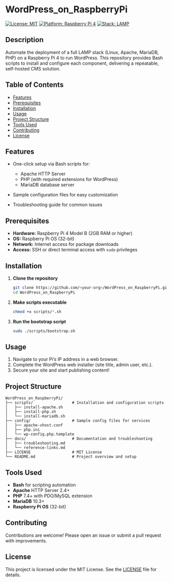 # WordPress\_on\_RaspberryPi

[![License: MIT](https://img.shields.io/badge/License-MIT-blue.svg)](LICENSE)
[![Platform: Raspberry Pi 4](https://img.shields.io/badge/Platform-Raspberry%20Pi%204-green.svg)](#)
[![Stack: LAMP](https://img.shields.io/badge/Stack-LAMP-orange.svg)](#)

## Description

Automate the deployment of a full LAMP stack (Linux, Apache, MariaDB, PHP) on a Raspberry Pi 4 to run WordPress. This repository provides Bash scripts to install and configure each component, delivering a repeatable, self-hosted CMS solution.

## Table of Contents

* [Features](#features)
* [Prerequisites](#prerequisites)
* [Installation](#installation)
* [Usage](#usage)
* [Project Structure](#project-structure)
* [Tools Used](#tools-used)
* [Contributing](#contributing)
* [License](#license)

## Features

* One-click setup via Bash scripts for:

  * Apache HTTP Server
  * PHP (with required extensions for WordPress)
  * MariaDB database server
* Sample configuration files for easy customization
* Troubleshooting guide for common issues

## Prerequisites

* **Hardware:** Raspberry Pi 4 Model B (2GB RAM or higher)
* **OS:** Raspberry Pi OS (32-bit)
* **Network:** Internet access for package downloads
* **Access:** SSH or direct terminal access with `sudo` privileges

## Installation

1. **Clone the repository**

   ```bash
   git clone https://github.com/<your-org>/WordPress_on_RaspberryPi.git
   cd WordPress_on_RaspberryPi
   ```
2. **Make scripts executable**

   ```bash
   chmod +x scripts/*.sh
   ```
3. **Run the bootstrap script**

   ```bash
   sudo ./scripts/bootstrap.sh
   ```

## Usage

1. Navigate to your Pi’s IP address in a web browser.
2. Complete the WordPress web installer (site title, admin user, etc.).
3. Secure your site and start publishing content!

## Project Structure

```text
WordPress_on_RaspberryPi/
├── scripts/                 # Installation and configuration scripts
│   ├── install-apache.sh
│   ├── install-php.sh
│   └── install-mariadb.sh
├── config/                  # Sample config files for services
│   ├── apache-vhost.conf
│   ├── php.ini
│   └── wp-config.php.template
├── docs/                    # Documentation and troubleshooting
│   ├── troubleshooting.md
│   └── reference-links.md
├── LICENSE                  # MIT License
└── README.md                # Project overview and setup
```

## Tools Used

* **Bash** for scripting automation
* **Apache** HTTP Server 2.4+
* **PHP** 7.4+ with PDO/MySQL extension
* **MariaDB** 10.3+
* **Raspberry Pi OS** (32-bit)

## Contributing

Contributions are welcome! Please open an issue or submit a pull request with improvements.

## License

This project is licensed under the MIT License. See the [LICENSE](LICENSE) file for details.
